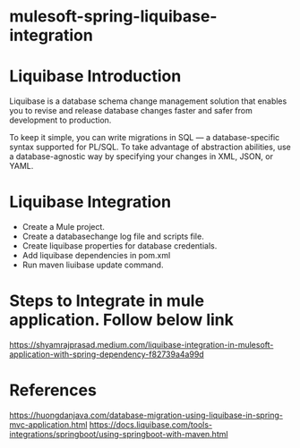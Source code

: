# mulesoft-spring-liquibase-integration


# Liquibase Introduction
Liquibase is a database schema change management solution that enables you to revise and release database changes faster and safer from development to production.

To keep it simple, you can write migrations in SQL — a database-specific syntax supported for PL/SQL. To take advantage of abstraction abilities, use a database-agnostic way by specifying your changes in XML, JSON, or YAML.

# Liquibase Integration
* Create a Mule project.
* Create a databasechange log file and scripts file.
* Create liquibase properties for database credentials. 
* Add liquibase dependencies in pom.xml
* Run maven liuibase update command. 

# Steps to Integrate in mule application. Follow below link

https://shyamrajprasad.medium.com/liquibase-integration-in-mulesoft-application-with-spring-dependency-f82739a4a99d

# References 
https://huongdanjava.com/database-migration-using-liquibase-in-spring-mvc-application.html
https://docs.liquibase.com/tools-integrations/springboot/using-springboot-with-maven.html
